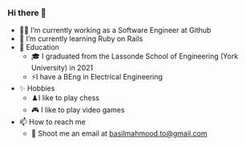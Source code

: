 ### Hi there 👋

- 👨‍💻 I’m currently working as a Software Engineer at Github
- 🌱 I’m currently learning Ruby on Rails
- 🏫 Education
  - 🎓 I graduated from the Lassonde School of Engineering (York University) in 2021
  - ⚡I have a BEng in Electrical Engineering
- ✨ Hobbies
  - ♟️I like to play chess
  - 🎮 I like to play video games
- 📫 How to reach me
  - 📨 Shoot me an email at basilmahmood.to@gmail.com

<!--
**basilmahmood/basilmahmood** is a ✨ _special_ ✨ repository because its `README.md` (this file) appears on your GitHub profile.

Here are some ideas to get you started:

- 🔭 I’m currently working on ...
- 🌱 I’m currently learning ...
- 👯 I’m looking to collaborate on ...
- 🤔 I’m looking for help with ...
- 💬 Ask me about ...
- 📫 How to reach me: ...
- 😄 Pronouns: ...
- ⚡ Fun fact: ...
-->
